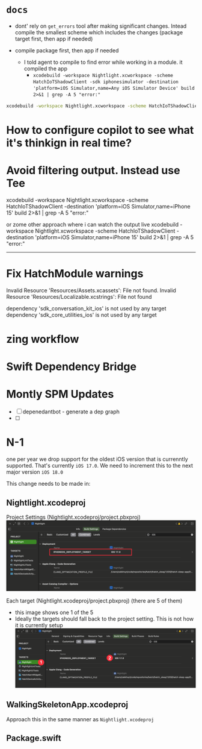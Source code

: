 
# `docs`

* dont' rely on `get_errors` tool after making significant changes. Intead compile the smallest scheme which includes the changes (package target first, then app if needed)

* compile package first, then app if needed
  * I told agent to compile to find error while working in a module. it compiled the app
    * `xcodebuild -workspace Nightlight.xcworkspace -scheme HatchIoTShadowClient -sdk iphonesimulator -destination 'platform=iOS Simulator,name=Any iOS Simulator Device'
 build 2>&1 | grep -A 5 "error:"`
```sh
xcodebuild -workspace Nightlight.xcworkspace -scheme HatchIoTShadowClient -destination 'platform=iOS Simulator,name=iPhone 15' build 2>&1 | grep -A 5 "error:"
```


# How to configure copilot to see what it's thinkign in real time?

# Avoid filtering output. Instead use Tee
xcodebuild -workspace Nightlight.xcworkspace -scheme HatchIoTShadowClient -destination 'platform=iOS Simulator,name=iPhone 15' build 2>&1 | grep -A 5 "error:"

or zome other approach where i can watch the output live
xcodebuild -workspace Nightlight.xcworkspace -scheme HatchIoTShadowClient -destination 'platform=iOS Simulator,name=iPhone 15' build 2>&1 | grep -A 5 "error:"



--- 

# Fix HatchModule warnings

Invalid Resource 'Resources/Assets.xcassets': File not found.
Invalid Resource 'Resources/Localizable.xcstrings': File not found

dependency 'sdk_conversation_kit_ios' is not used by any target
dependency 'sdk_core_utilities_ios' is not used by any target
 

# zing workflow

# Swift Dependency Bridge

# Montly SPM Updates
* [ ] depenedantbot - generate a dep graph
* [ ] 

# N-1
one per year we drop support for the oldest iOS version that is currenntly supported. That's currently `iOS 17.0`. We need to increment this to the next major version `iOS 18.0`

This change needs to be made in:


## Nightlight.xcodeproj

Project Settings (Nightlight.xcodeproj/project.pbxproj)
![Xcode_project_settings](images/Xcode_project_settings.png)

Each target (Nightlight.xcodeproj/project.pbxproj) (there are 5 of them)
* this image shows one 1 of the 5
* Ideally the targets should fall back to the project setting. This is not how it is currently setup
![Xcode_nightlight_target_settings](images/Xcode_nightlight_target_settings.png)



## WalkingSkeletonApp.xcodeproj

Approach this in the same manner as `Nightlight.xcodeproj`


## Package.swift

